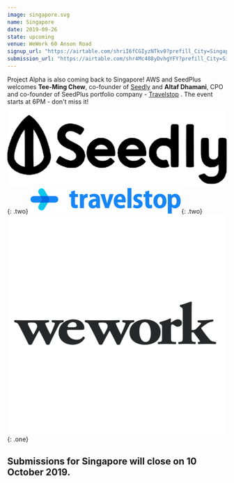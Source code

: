 ```yaml
---
image: singapore.svg
name: Singapore
date: 2019-09-26
state: upcoming
venue: WeWork 60 Anson Road
signup_url: "https://airtable.com/shriI6fCGIyzNTkv0?prefill_City=Singapore"
submission_url: "https://airtable.com/shr4Mc488yDvhgYFY?prefill_City=Singapore"
---
```


Project Alpha is also coming back to Singapore! AWS and SeedPlus welcomes **Tee-Ming Chew**, co-founder of [Seedly](https://seedly.sg) and **Altaf Dhamani**, CPO and co-founder of SeedPlus portfolio company - [Travelstop](https://travelstop.com) . The event starts at 6PM - don't miss it!

[![Seedly](/assets/logo-seedly.svg)](https://seedly.sg){: .two}
[![Travelstop](/assets/logo-travelstop.svg)](https://travelstop.com){: .two}
[![WeWork](/assets/wordmark-wework.svg)]( https://www.wework.com/en-GB/buildings/60-anson-rd--singapore){: .one}

Submissions for Singapore will close on 10 October 2019.
---
